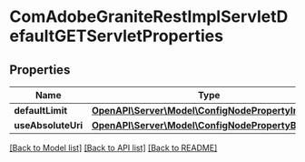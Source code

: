 # ComAdobeGraniteRestImplServletDefaultGETServletProperties

## Properties
Name | Type | Description | Notes
------------ | ------------- | ------------- | -------------
**defaultLimit** | [**OpenAPI\Server\Model\ConfigNodePropertyInteger**](ConfigNodePropertyInteger.md) |  | [optional] 
**useAbsoluteUri** | [**OpenAPI\Server\Model\ConfigNodePropertyBoolean**](ConfigNodePropertyBoolean.md) |  | [optional] 

[[Back to Model list]](../README.md#documentation-for-models) [[Back to API list]](../README.md#documentation-for-api-endpoints) [[Back to README]](../README.md)


